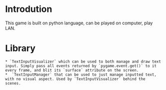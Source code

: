 # Introdution
This game is built on python language, can be played on computer, play LAN.
# Library
    * `TextInputVisualizer` which can be used to both manage and draw text input. Simply pass all events returned by `pygame.event.get()` to it every frame, and blit its `surface` attribute on the screen.
    *  `TextInputManager` that can be used to just manage inputted text, with no visual aspect. Used by `TextInputVisualizer` behind the scenes.